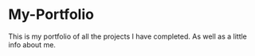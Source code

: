 # My-Portfolio


This is my portfolio of all the projects I have completed. As well as a little info about me.
